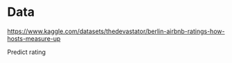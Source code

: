 # Data
https://www.kaggle.com/datasets/thedevastator/berlin-airbnb-ratings-how-hosts-measure-up

Predict rating

